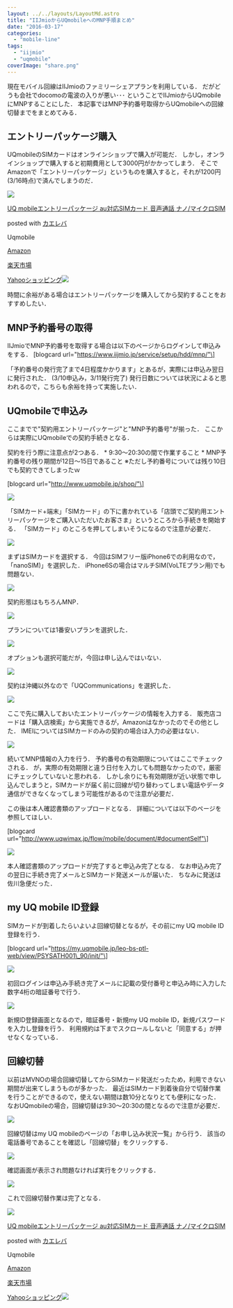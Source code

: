 ```yaml
---
layout: ../../layouts/LayoutMd.astro
title: "IIJmioからUQmobileへのMNP手順まとめ"
date: "2016-03-17"
categories: 
  - "mobile-line"
tags: 
  - "iijmio"
  - "uqmobile"
coverImage: "share.png"
---
```


現在モバイル回線はIIJmioのファミリーシェアプランを利用している． だがどうも会社でdocomoの電波の入りが悪い･･･ ということでIIJmioからUQmobileにMNPすることにした． 本記事ではMNP予約番号取得からUQmobileへの回線切替までをまとめてみる．

## エントリーパッケージ購入

UQmobileのSIMカードはオンラインショップで購入が可能だ． しかし，オンラインショップで購入すると初期費用として3000円がかかってしまう． そこでAmazonで「エントリーパッケージ」というものを購入すると，それが1200円(3/16時点)で済んでしまうのだ．

[![](images/51QjSf42%2BuL._SL160_.jpg)](https://www.amazon.co.jp/exec/obidos/ASIN/B016B4FGXE/mizuka123-22/ref=nosim/)

[UQ mobileエントリーパッケージ au対応SIMカード 音声通話 ナノ/マイクロSIM](https://www.amazon.co.jp/exec/obidos/ASIN/B016B4FGXE/mizuka123-22/ref=nosim/)

posted with [カエレバ](http://kaereba.com)

Uqmobile

[Amazon](http://www.amazon.co.jp/gp/search?keywords=UQ%20mobile%83G%83%93%83g%83%8A%81%5B%83p%83b%83P%81%5B%83W%20au%91%CE%89%9ESIM%83J%81%5B%83h%20%89%B9%90%BA%92%CA%98b%20%83i%83m%2F%83%7D%83C%83N%83%8DSIM&__mk_ja_JP=%83J%83%5E%83J%83i&tag=mizuka123-22)

[楽天市場](http://hb.afl.rakuten.co.jp/hgc/032b53ee.4b34c5ee.0f4a541e.f440145e/?pc=http%3A%2F%2Fsearch.rakuten.co.jp%2Fsearch%2Fmall%2FUQ%2520mobile%25E3%2582%25A8%25E3%2583%25B3%25E3%2583%2588%25E3%2583%25AA%25E3%2583%25BC%25E3%2583%2591%25E3%2583%2583%25E3%2582%25B1%25E3%2583%25BC%25E3%2582%25B8%2520au%25E5%25AF%25BE%25E5%25BF%259CSIM%25E3%2582%25AB%25E3%2583%25BC%25E3%2583%2589%2520%25E9%259F%25B3%25E5%25A3%25B0%25E9%2580%259A%25E8%25A9%25B1%2520%25E3%2583%258A%25E3%2583%258E%252F%25E3%2583%259E%25E3%2582%25A4%25E3%2582%25AF%25E3%2583%25ADSIM%2F-%2Ff.1-p.1-s.1-sf.0-st.A-v.2%3Fx%3D0%26scid%3Daf_ich_link_urltxt%26m%3Dhttp%3A%2F%2Fm.rakuten.co.jp%2F)

[Yahooショッピング![](//ad.jp.ap.valuecommerce.com/servlet/gifbanner?sid=3066752&pid=881990642)](//ck.jp.ap.valuecommerce.com/servlet/referral?sid=3066752&pid=881990642&vc_url=http%3A%2F%2Fsearch.shopping.yahoo.co.jp%2Fsearch%3Fp%3DUQ%2520mobile%25E3%2582%25A8%25E3%2583%25B3%25E3%2583%2588%25E3%2583%25AA%25E3%2583%25BC%25E3%2583%2591%25E3%2583%2583%25E3%2582%25B1%25E3%2583%25BC%25E3%2582%25B8%2520au%25E5%25AF%25BE%25E5%25BF%259CSIM%25E3%2582%25AB%25E3%2583%25BC%25E3%2583%2589%2520%25E9%259F%25B3%25E5%25A3%25B0%25E9%2580%259A%25E8%25A9%25B1%2520%25E3%2583%258A%25E3%2583%258E%252F%25E3%2583%259E%25E3%2582%25A4%25E3%2582%25AF%25E3%2583%25ADSIM)

時間に余裕がある場合はエントリーパッケージを購入してから契約することをおすすめしたい．

## MNP予約番号の取得

IIJmioでMNP予約番号を取得する場合は以下のページからログインして申込みをする． \[blogcard url="https://www.iijmio.jp/service/setup/hdd/mnp/"\]

「予約番号の発行完了まで4日程度かかります」とあるが，実際には申込み翌日に発行された． (3/10申込み，3/11発行完了) 発行日数については状況によると思われるので，こちらも余裕を持って実施したい．

## UQmobileで申込み

ここまでで"契約用エントリーパッケージ"と"MNP予約番号"が揃った． ここからは実際にUQmobileでの契約手続きとなる．

契約を行う際に注意点が2つある． \* 9:30～20:30の間で作業すること \* MNP予約番号の残り期間が12日～15日であること ※ただし予約番号については残り10日でも契約できてしまったｗ

\[blogcard url="http://www.uqmobile.jp/shop/"\]

[![](https://www.evernote.com/shard/s21/sh/ab4c3845-0e70-46a0-851c-921fcff88cca/64b6b69c21e22c7d/res/6e1735d5-e023-4343-afc4-0c9a1e176a5c/skitch.jpg?resizeSmall&width=832)](https://www.evernote.com/shard/s21/sh/ab4c3845-0e70-46a0-851c-921fcff88cca/64b6b69c21e22c7d)

「SIMカード+端末」「SIMカード」の下に書かれている「店頭でご契約用エントリーパッケージをご購入いただいたお客さま」というところから手続きを開始する． 「SIMカード」のところを押してしまいそうになるので注意が必要だ．

[![](https://www.evernote.com/shard/s21/sh/ab4c3845-0e70-46a0-851c-921fcff88cca/64b6b69c21e22c7d/res/710845d5-a689-430b-bd62-f147ea8b3dbe/%E3%82%B9%E3%82%AF%E3%83%AA%E3%83%BC%E3%83%B3%E3%82%B7%E3%83%A7%E3%83%83%E3%83%88_031716_105127_PM.jpg?resizeSmall&width=832)](https://www.evernote.com/shard/s21/sh/ab4c3845-0e70-46a0-851c-921fcff88cca/64b6b69c21e22c7d)

まずはSIMカードを選択する． 今回はSIMフリー版iPhone6での利用なので，「nanoSIM)」を選択した． iPhone6Sの場合はマルチSIM(VoLTEプラン用)でも問題ない．

[![](https://www.evernote.com/shard/s21/sh/ab4c3845-0e70-46a0-851c-921fcff88cca/64b6b69c21e22c7d/res/c9684745-7430-404f-b85d-40aa3ef04544/skitch.png?resizeSmall&width=832)](https://www.evernote.com/shard/s21/sh/ab4c3845-0e70-46a0-851c-921fcff88cca/64b6b69c21e22c7d)

契約形態はもちろんMNP．

[![](https://www.evernote.com/shard/s21/sh/ab4c3845-0e70-46a0-851c-921fcff88cca/64b6b69c21e22c7d/res/1bb7155c-095d-480c-b94c-20f876101cd1/skitch.jpg?resizeSmall&width=832)](https://www.evernote.com/shard/s21/sh/ab4c3845-0e70-46a0-851c-921fcff88cca/64b6b69c21e22c7d)

プランについては1番安いプランを選択した．

[![](https://www.evernote.com/shard/s21/sh/ab4c3845-0e70-46a0-851c-921fcff88cca/64b6b69c21e22c7d/res/7d04da57-8e7a-4aae-bebd-ee5b199bb077/%E3%82%B9%E3%82%AF%E3%83%AA%E3%83%BC%E3%83%B3%E3%82%B7%E3%83%A7%E3%83%83%E3%83%88_031716_071749_AM.jpg?resizeSmall&width=832)](https://www.evernote.com/shard/s21/sh/ab4c3845-0e70-46a0-851c-921fcff88cca/64b6b69c21e22c7d)

オプションも選択可能だが，今回は申し込んではいない．

[![](https://www.evernote.com/shard/s21/sh/ab4c3845-0e70-46a0-851c-921fcff88cca/64b6b69c21e22c7d/res/2600ee1c-3221-4073-92cb-f645709cf5cd/skitch.png?resizeSmall&width=832)](https://www.evernote.com/shard/s21/sh/ab4c3845-0e70-46a0-851c-921fcff88cca/64b6b69c21e22c7d)

契約は沖縄以外なので「UQCommunications」を選択した．

[![](https://www.evernote.com/shard/s21/sh/ab4c3845-0e70-46a0-851c-921fcff88cca/64b6b69c21e22c7d/res/15fdad5c-a99c-419a-b497-51001a932e52/skitch.jpg?resizeSmall&width=832)](https://www.evernote.com/shard/s21/sh/ab4c3845-0e70-46a0-851c-921fcff88cca/64b6b69c21e22c7d)

ここで先に購入しておいたエントリーパッケージの情報を入力する． 販売店コードは「購入店検索」から実施できるが，Amazonはなかったのでその他とした． IMEIについてはSIMカードのみの契約の場合は入力の必要はない．

[![](https://www.evernote.com/shard/s21/sh/ab4c3845-0e70-46a0-851c-921fcff88cca/64b6b69c21e22c7d/res/df57497b-4496-4e08-812c-3cae34686ae2/skitch.jpg?resizeSmall&width=832)](https://www.evernote.com/shard/s21/sh/ab4c3845-0e70-46a0-851c-921fcff88cca/64b6b69c21e22c7d)

続いてMNP情報の入力を行う． 予約番号の有効期限についてはここでチェックされる． が，実際の有効期限と違う日付を入力しても問題なかったので，厳密にチェックしていないと思われる． しかし余りにも有効期限が近い状態で申し込んでしまうと，SIMカードが届く前に回線が切り替わってしまい電話やデータ通信ができなくなってしまう可能性があるので注意が必要だ．

この後は本人確認書類のアップロードとなる． 詳細については以下のページを参照してほしい．

\[blogcard url="http://www.uqwimax.jp/flow/mobile/document/#documentSelf"\]

[![](https://www.evernote.com/shard/s21/sh/ab4c3845-0e70-46a0-851c-921fcff88cca/64b6b69c21e22c7d/res/725f8b8b-4f3a-4d68-a371-819f231b78f3/skitch.jpg?resizeSmall&width=832)](https://www.evernote.com/shard/s21/sh/ab4c3845-0e70-46a0-851c-921fcff88cca/64b6b69c21e22c7d)

本人確認書類のアップロードが完了すると申込み完了となる． なお申込み完了の翌日に手続き完了メールとSIMカード発送メールが届いた． ちなみに発送は佐川急便だった．

## my UQ mobile ID登録

SIMカードが到着したらいよいよ回線切替となるが，その前にmy UQ mobile ID登録を行う．

\[blogcard url="https://my.uqmobile.jp/leo-bs-ptl-web/view/PSYSATH001\_90/init/"\]

[![](https://www.evernote.com/shard/s21/sh/ab4c3845-0e70-46a0-851c-921fcff88cca/64b6b69c21e22c7d/res/9f1de6b0-b26d-4fa7-b38b-206de48cbe8c/%E3%82%B9%E3%82%AF%E3%83%AA%E3%83%BC%E3%83%B3%E3%82%B7%E3%83%A7%E3%83%83%E3%83%88_031716_071523_PM.jpg?resizeSmall&width=832)](https://www.evernote.com/shard/s21/sh/ab4c3845-0e70-46a0-851c-921fcff88cca/64b6b69c21e22c7d)

初回ログインは申込み手続き完了メールに記載の受付番号と申込み時に入力した数字4桁の暗証番号で行う．

[![](https://www.evernote.com/shard/s21/sh/ab4c3845-0e70-46a0-851c-921fcff88cca/64b6b69c21e22c7d/res/d367c341-13e6-4525-9810-85246e7e87ae/%E3%82%B9%E3%82%AF%E3%83%AA%E3%83%BC%E3%83%B3%E3%82%B7%E3%83%A7%E3%83%83%E3%83%88_031716_071702_PM.jpg?resizeSmall&width=832)](https://www.evernote.com/shard/s21/sh/ab4c3845-0e70-46a0-851c-921fcff88cca/64b6b69c21e22c7d)

新規ID登録画面となるので，暗証番号・新規my UQ mobile ID，新規パスワードを入力し登録を行う． 利用規約は下までスクロールしないと「同意する」が押せなくなっている．

## 回線切替

以前はMVNOの場合回線切替してからSIMカード発送だったため，利用できない期間が出来てしまうものが多かった． 最近はSIMカード到着後自分で切替作業を行うことができるので，使えない期間は数10分となりとても便利になった． なおUQmobileの場合，回線切替は9:30～20:30の間となるので注意が必要だ．

[![](https://www.evernote.com/shard/s21/sh/ab4c3845-0e70-46a0-851c-921fcff88cca/64b6b69c21e22c7d/res/30e060ad-56c5-4a9b-81e3-3b5d72a286f1/%E3%82%B9%E3%82%AF%E3%83%AA%E3%83%BC%E3%83%B3%E3%82%B7%E3%83%A7%E3%83%83%E3%83%88_031716_071840_PM.jpg?resizeSmall&width=832)](https://www.evernote.com/shard/s21/sh/ab4c3845-0e70-46a0-851c-921fcff88cca/64b6b69c21e22c7d)

回線切替はmy UQ mobileのページの「お申し込み状況一覧」から行う． 該当の電話番号であることを確認し「回線切替」をクリックする．

[![](https://www.evernote.com/shard/s21/sh/ab4c3845-0e70-46a0-851c-921fcff88cca/64b6b69c21e22c7d/res/f999a71d-23a2-45ec-9a2e-b1140d516606/%E3%82%B9%E3%82%AF%E3%83%AA%E3%83%BC%E3%83%B3%E3%82%B7%E3%83%A7%E3%83%83%E3%83%88_031716_075828_PM.jpg?resizeSmall&width=832)](https://www.evernote.com/shard/s21/sh/ab4c3845-0e70-46a0-851c-921fcff88cca/64b6b69c21e22c7d)

確認画面が表示され問題なければ実行をクリックする．

[![](https://www.evernote.com/shard/s21/sh/ab4c3845-0e70-46a0-851c-921fcff88cca/64b6b69c21e22c7d/res/a847dfaf-2c38-4a4b-b267-538b3572b9c7/%E3%82%B9%E3%82%AF%E3%83%AA%E3%83%BC%E3%83%B3%E3%82%B7%E3%83%A7%E3%83%83%E3%83%88_031716_075853_PM.jpg?resizeSmall&width=832)](https://www.evernote.com/shard/s21/sh/ab4c3845-0e70-46a0-851c-921fcff88cca/64b6b69c21e22c7d)

これで回線切替作業は完了となる．

[![](images/51QjSf42%2BuL._SL160_.jpg)](https://www.amazon.co.jp/exec/obidos/ASIN/B016B4FGXE/mizuka123-22/ref=nosim/)

[UQ mobileエントリーパッケージ au対応SIMカード 音声通話 ナノ/マイクロSIM](https://www.amazon.co.jp/exec/obidos/ASIN/B016B4FGXE/mizuka123-22/ref=nosim/)

posted with [カエレバ](http://kaereba.com)

Uqmobile

[Amazon](http://www.amazon.co.jp/gp/search?keywords=UQ%20mobile%83G%83%93%83g%83%8A%81%5B%83p%83b%83P%81%5B%83W%20au%91%CE%89%9ESIM%83J%81%5B%83h%20%89%B9%90%BA%92%CA%98b%20%83i%83m%2F%83%7D%83C%83N%83%8DSIM&__mk_ja_JP=%83J%83%5E%83J%83i&tag=mizuka123-22)

[楽天市場](http://hb.afl.rakuten.co.jp/hgc/032b53ee.4b34c5ee.0f4a541e.f440145e/?pc=http%3A%2F%2Fsearch.rakuten.co.jp%2Fsearch%2Fmall%2FUQ%2520mobile%25E3%2582%25A8%25E3%2583%25B3%25E3%2583%2588%25E3%2583%25AA%25E3%2583%25BC%25E3%2583%2591%25E3%2583%2583%25E3%2582%25B1%25E3%2583%25BC%25E3%2582%25B8%2520au%25E5%25AF%25BE%25E5%25BF%259CSIM%25E3%2582%25AB%25E3%2583%25BC%25E3%2583%2589%2520%25E9%259F%25B3%25E5%25A3%25B0%25E9%2580%259A%25E8%25A9%25B1%2520%25E3%2583%258A%25E3%2583%258E%252F%25E3%2583%259E%25E3%2582%25A4%25E3%2582%25AF%25E3%2583%25ADSIM%2F-%2Ff.1-p.1-s.1-sf.0-st.A-v.2%3Fx%3D0%26scid%3Daf_ich_link_urltxt%26m%3Dhttp%3A%2F%2Fm.rakuten.co.jp%2F)

[Yahooショッピング![](//ad.jp.ap.valuecommerce.com/servlet/gifbanner?sid=3066752&pid=881990642)](//ck.jp.ap.valuecommerce.com/servlet/referral?sid=3066752&pid=881990642&vc_url=http%3A%2F%2Fsearch.shopping.yahoo.co.jp%2Fsearch%3Fp%3DUQ%2520mobile%25E3%2582%25A8%25E3%2583%25B3%25E3%2583%2588%25E3%2583%25AA%25E3%2583%25BC%25E3%2583%2591%25E3%2583%2583%25E3%2582%25B1%25E3%2583%25BC%25E3%2582%25B8%2520au%25E5%25AF%25BE%25E5%25BF%259CSIM%25E3%2582%25AB%25E3%2583%25BC%25E3%2583%2589%2520%25E9%259F%25B3%25E5%25A3%25B0%25E9%2580%259A%25E8%25A9%25B1%2520%25E3%2583%258A%25E3%2583%258E%252F%25E3%2583%259E%25E3%2582%25A4%25E3%2582%25AF%25E3%2583%25ADSIM)
